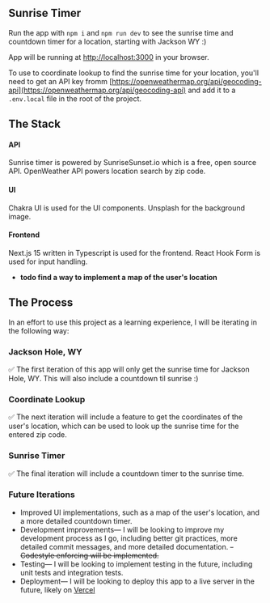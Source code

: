 ## Sunrise Timer

Run the app with `npm i` and `npm run dev` to see the sunrise time and countdown timer for a location, starting with Jackson WY :)

App will be running at [http://localhost:3000](http://localhost:3000) in your browser.

To use to coordinate lookup to find the sunrise time for your location, you'll need to get an API key fromm [https://openweathermap.org/api/geocoding-api](https://openweathermap.org/api/geocoding-api) and add it to a `.env.local` file in the root of the project.

## The Stack

#### API

Sunrise timer is powered by SunriseSunset.io which is a free, open source API.
OpenWeather API powers location search by zip code.

#### UI

Chakra UI is used for the UI components.
Unsplash for the background image.

#### Frontend

Next.js 15 written in Typescript is used for the frontend.
React Hook Form is used for input handling.

- **todo find a way to implement a map of the user's location**

## The Process

In an effort to use this project as a learning experience, I will be iterating in the following way:

### Jackson Hole, WY

:white_check_mark: The first iteration of this app will only get the sunrise time for Jackson Hole, WY. This will also include a countdown til sunrise :)

### Coordinate Lookup

:white_check_mark: The next iteration will include a feature to get the coordinates of the user's location, which can be used to look up the sunrise time for the entered zip code.

### Sunrise Timer

:white_check_mark: The final iteration will include a countdown timer to the sunrise time.

### Future Iterations

- Improved UI implementations, such as a map of the user's location, and a more detailed countdown timer.
- Development improvements— I will be looking to improve my development process as I go, including better git practices, more detailed commit messages, and more detailed documentation.
  ~~- Codestyle enforcing will be implemented.~~
- Testing— I will be looking to implement testing in the future, including unit tests and integration tests.
- Deployment— I will be looking to deploy this app to a live server in the future, likely on [Vercel](https://vercel.com/)
